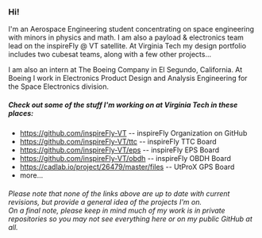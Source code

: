 ### Hi! 
I'm an Aerospace Engineering student concentrating on space engineering with minors in physics and math. I am also a payload & electronics team lead on the inspireFly @ VT satellite. At Virginia Tech my design portfolio includes two cubesat teams, along with a few other projects... <br>

I am also an intern at The Boeing Company in El Segundo, California. At Boeing I work in Electronics Product Design and Analysis Engineering for the Space Electronics division.
##### Check out some of the stuff I'm working on at Virginia Tech in these places:
+ https://github.com/inspireFly-VT -- inspireFly Organization on GitHub <br>
+ https://github.com/inspireFly-VT/ttc -- inspireFly TTC Board <br>
+ https://github.com/inspireFly-VT/eps -- inspireFly EPS Board <br>
+ https://github.com/inspireFly-VT/obdh -- inspireFly OBDH Board<br>
+ https://cadlab.io/project/26479/master/files -- UtProX GPS Board <br>
+ more... <br>
###### Please note that none of the links above are up to date with current revisions, but provide a general idea of the projects I'm on. <br> On a final note, please keep in mind much of my work is in private repositories so you may not see everything here or on my public GitHub at all.

<!--
**TimothyMcEvoy/TimothyMcEvoy** is a ✨ _special_ ✨ repository because its `README.md` (this file) appears on your GitHub profile.

Here are some ideas to get you started:

- 🔭 I’m currently working on ...
- 🌱 I’m currently learning ...
- 👯 I’m looking to collaborate on ...
- 🤔 I’m looking for help with ...
- 💬 Ask me about ...
- 📫 How to reach me: ...
- 😄 Pronouns: ...
- ⚡ Fun fact: ...
-->
